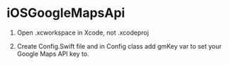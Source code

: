 # iOSGoogleMapsApi

1. Open .xcworkspace in Xcode, not .xcodeproj

2. Create Config.Swift file and in Config class add gmKey var to set your Google Maps API key to.
